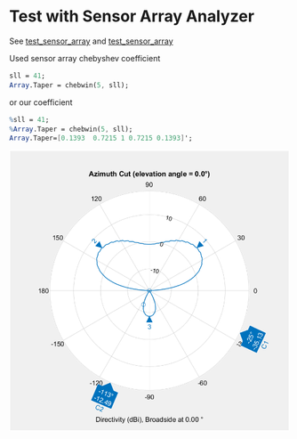 # Test with Sensor Array Analyzer

See [test_sensor_array](test_sensor_array.m) and [test_sensor_array](test_sensor_array_steering.m)

Used sensor array chebyshev coefficient
```mathematica
sll = 41;
Array.Taper = chebwin(5, sll);
```

or our coefficient

```mathematica
%sll = 41;
%Array.Taper = chebwin(5, sll);
Array.Taper=[0.1393  0.7215 1 0.7215 0.1393]';
```


![](fig/2021-12-19-12-11-17.png)